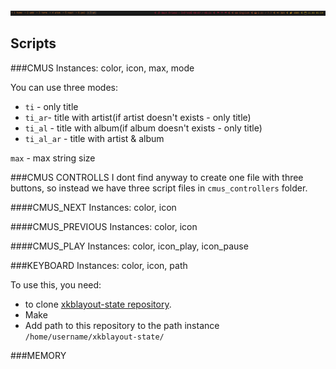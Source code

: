 ![alt tag](https://raw.githubusercontent.com/roman-sereda/i3blocks/55107125c890256b49f7bb29bbf50d32b5c6e786/screenshot/screenshot.png)


## Scripts
###CMUS
Instances: color, icon, max, mode

You can use three modes:
- `ti` - only title
- `ti_ar`- title with artist(if artist doesn't exists - only title)
- `ti_al` - title with album(if album doesn't exists - only title)
- `ti_al_ar` - title with artist & album

`max` - max string size

###CMUS CONTROLLS
I dont find anyway to create one file with three buttons, so instead we have three
script files in `cmus_controllers` folder.

####CMUS_NEXT
Instances: color, icon

####CMUS_PREVIOUS
Instances: color, icon

####CMUS_PLAY
Instances: color, icon_play, icon_pause


###KEYBOARD
Instances: color, icon, path

To use this, you need:
- to clone [xkblayout-state repository](https://github.com/nonpop/xkblayout-state).
- Make
- Add path to this repository to the path instance
`/home/username/xkblayout-state/`

###MEMORY
